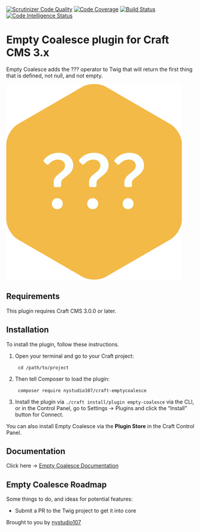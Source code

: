 [![Scrutinizer Code Quality](https://scrutinizer-ci.com/g/nystudio107/craft-emptycoalesce/badges/quality-score.png?b=v1)](https://scrutinizer-ci.com/g/nystudio107/craft-emptycoalesce/?branch=v1) [![Code Coverage](https://scrutinizer-ci.com/g/nystudio107/craft-emptycoalesce/badges/coverage.png?b=v1)](https://scrutinizer-ci.com/g/nystudio107/craft-emptycoalesce/?branch=v1) [![Build Status](https://scrutinizer-ci.com/g/nystudio107/craft-emptycoalesce/badges/build.png?b=v1)](https://scrutinizer-ci.com/g/nystudio107/craft-emptycoalesce/build-status/v1) [![Code Intelligence Status](https://scrutinizer-ci.com/g/nystudio107/craft-emptycoalesce/badges/code-intelligence.svg?b=v1)](https://scrutinizer-ci.com/code-intelligence)

# Empty Coalesce plugin for Craft CMS 3.x

Empty Coalesce adds the ??? operator to Twig that will return the first thing that is defined, not null, and not empty.

![Screenshot](./docs/docs/resources/img/plugin-logo.png)

## Requirements

This plugin requires Craft CMS 3.0.0 or later.

## Installation

To install the plugin, follow these instructions.

1. Open your terminal and go to your Craft project:

        cd /path/to/project

2. Then tell Composer to load the plugin:

        composer require nystudio107/craft-emptycoalesce

3. Install the plugin via `./craft install/plugin empty-coalesce` via the CLI, or in the Control Panel, go to Settings → Plugins and click the “Install” button for Connect.

You can also install Empty Coalesce via the **Plugin Store** in the Craft Control Panel.

## Documentation

Click here -> [Empty Coalesce Documentation](https://nystudio107.com/plugins/empty-coalesce/documentation)

## Empty Coalesce Roadmap

Some things to do, and ideas for potential features:

* Submit a PR to the Twig project to get it into core

Brought to you by [nystudio107](https://nystudio107.com/)

